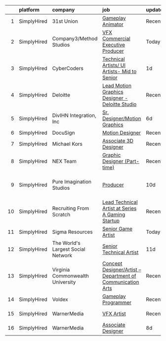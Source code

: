 

|    | platform    | company                            | job                                                                                                                                                                 | update_time   | location                    |
|---:|:------------|:-----------------------------------|:--------------------------------------------------------------------------------------------------------------------------------------------------------------------|:--------------|:----------------------------|
|  1 | SimplyHired | 31st Union                         | [Gameplay Animator](https://www.simplyhired.com/job/PvX2dIO4ydJ75bvDw9cYUsYY7t1UK0q3s4WsY8Y726R-CxjsCUAlGA?q=vfx+designer)                                          | Recently      | San Mateo, CA               |
|  2 | SimplyHired | Company3/Method Studios            | [VFX Commercial Executive Producer](https://www.simplyhired.com/job/Nw92-NDfn7iia8S_rL36Py0oMPPdCGqFX5jq3F8J7iYrweWXJbYnjQ?q=vfx+designer)                          | Today         | Santa Monica, CA            |
|  3 | SimplyHired | CyberCoders                        | [Technical Artists/ UI Artists- Mid to Senior](https://www.simplyhired.com/job/nh8AhXMSUJYdKH4xlOmPJaUOKMSGVHpK4357VwC7lx6KhZVafEueEg?q=vfx+designer)               | 1d            | Austin, TX                  |
|  4 | SimplyHired | Deloitte                           | [Lead Motion Graphics Designer - Deloitte Studio](https://www.simplyhired.com/job/oVWRq2W5pANOw2b9qtI9ZCK6mFnNLFqNjxR5Ksg8WHlMGSiAxlQ15Q?q=vfx+designer)            | Recently      | Tampa, FL                   |
|  5 | SimplyHired | DivIHN Integration, Inc            | [Sr. Designer/Motion Graphics](https://www.simplyhired.com/job/dlCh2k1Wp3BZHeEJdkDN42QtCD2EM2dmEbBlJq_El_9Ft_P7ZwfOOw?q=vfx+designer)                               | 6d            | Milwaukee, WI               |
|  6 | SimplyHired | DocuSign                           | [Motion Designer](https://www.simplyhired.com/job/UUooOsDvVwEFuymE9Qsd9IW7sbe0tXHHFqJA-ChcOJZlGbDiqne3dw?q=vfx+designer)                                            | Recently      | Remote                      |
|  7 | SimplyHired | Michael Kors                       | [Associate 3D Designer](https://www.simplyhired.com/job/oA5-Lek-2uaRW8S5NCvg1zEbTmPPs4tIDzKgBrrj6sHKbBi7xZyYOA?q=vfx+designer)                                      | Recently      | New York, NY                |
|  8 | SimplyHired | NEX Team                           | [Graphic Designer (Part-time)](https://www.simplyhired.com/job/ArAeCERgNJnSROsAEp2n_qO-I_lzyfnz6bM36NLhmwbGxJAjPueYyg?q=vfx+designer)                               | Recently      | Remote                      |
|  9 | SimplyHired | Pure Imagination Studios           | [Producer](https://www.simplyhired.com/job/mX1JOjQZPnbNDaJLHodL3suSgUzUgX9XmnV0SL-_fiofeTqJ7yVyDw?q=vfx+designer)                                                   | 10d           | Los Angeles, CA +1 location |
| 10 | SimplyHired | Recruiting From Scratch            | [Lead Technical Artist at Series A Gaming Startup](https://www.simplyhired.com/job/pw16BY7Be2GA2WKqaR54MMcYqqpJ2UAPmicAtm3gJub8z2v2QFmzkA?q=vfx+designer)           | Recently      | Boulder, CO +126 locations  |
| 11 | SimplyHired | Sigma Resources                    | [Senior Game Artist](https://www.simplyhired.com/job/I4Wp7KpG5ZOroRVoNFCs0248SXDySsd-r8vP9XiZ9M4UAEL7ptRH8Q?q=vfx+designer)                                         | Today         | Pittsburgh, PA              |
| 12 | SimplyHired | The World's Largest Social Network | [Senior Technical Artist](https://www.simplyhired.com/job/fQY1gP4F4ibPmk_3K4J3bDr4ASjzRiuwHDygRrw-d5mGWv3sCgVhhA?q=vfx+designer)                                    | 11d           | Sausalito, CA               |
| 13 | SimplyHired | Virginia Commonwealth University   | [Concept Designer/Artist – Department of Communication Arts](https://www.simplyhired.com/job/UYn1GC09c5YWOGub2EKG--7J0N-1e3LQkuFVT9g8tOSFCWrKifAMCw?q=vfx+designer) | Recently      | Richmond, VA                |
| 14 | SimplyHired | Voldex                             | [Gameplay Programmer](https://www.simplyhired.com/job/fAfitGgLHkvEmf6LeQHX_DykxzRJJBhva6fPrFjCyjyeiJtJtWBeOQ?q=vfx+designer)                                        | Recently      | Remote                      |
| 15 | SimplyHired | WarnerMedia                        | [VFX Artist](https://www.simplyhired.com/job/1wWe8ygdrr7zcUjeYy2_FIadkQLtpKWtuRqePIioLrTIgsPzX81nDw?q=vfx+designer)                                                 | Recently      | Carlsbad, CA                |
| 16 | SimplyHired | WarnerMedia                        | [Associate Designer](https://www.simplyhired.com/job/I-VZGIKodrwflLi8cHoDKjSVP_yoiN0c1nyIGrxFJOqCkH8L9RtQ5w?q=vfx+designer)                                         | 8d            | Atlanta, GA                 |